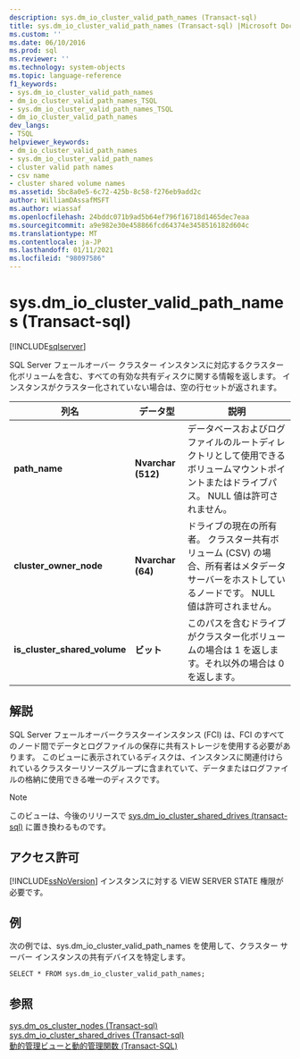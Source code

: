 ```yaml
---
description: sys.dm_io_cluster_valid_path_names (Transact-sql)
title: sys.dm_io_cluster_valid_path_names (Transact-sql) |Microsoft Docs
ms.custom: ''
ms.date: 06/10/2016
ms.prod: sql
ms.reviewer: ''
ms.technology: system-objects
ms.topic: language-reference
f1_keywords:
- sys.dm_io_cluster_valid_path_names
- dm_io_cluster_valid_path_names_TSQL
- sys.dm_io_cluster_valid_path_names_TSQL
- dm_io_cluster_valid_path_names
dev_langs:
- TSQL
helpviewer_keywords:
- dm_io_cluster_valid_path_names
- sys.dm_io_cluster_valid_path_names
- cluster valid path names
- csv name
- cluster shared volume names
ms.assetid: 5bc8a0e5-6c72-425b-8c58-f276eb9add2c
author: WilliamDAssafMSFT
ms.author: wiassaf
ms.openlocfilehash: 24bddc071b9ad5b64ef796f16718d1465dec7eaa
ms.sourcegitcommit: a9e982e30e458866fcd64374e3458516182d604c
ms.translationtype: MT
ms.contentlocale: ja-JP
ms.lasthandoff: 01/11/2021
ms.locfileid: "98097586"
---
```

# <a name="sysdm_io_cluster_valid_path_names-transact-sql"></a>sys.dm_io_cluster_valid_path_names (Transact-sql)
[!INCLUDE[sqlserver](../../includes/applies-to-version/sqlserver.md)]

  SQL Server フェールオーバー クラスター インスタンスに対応するクラスター化ボリュームを含む、すべての有効な共有ディスクに関する情報を返します。 インスタンスがクラスター化されていない場合は、空の行セットが返されます。  
  
|列名|データ型|説明|  
|-----------------|---------------|-----------------|  
|**path_name**|**Nvarchar (512)**|データベースおよびログファイルのルートディレクトリとして使用できるボリュームマウントポイントまたはドライブパス。 NULL 値は許可されません。|  
|**cluster_owner_node**|**Nvarchar (64)**|ドライブの現在の所有者。 クラスター共有ボリューム (CSV) の場合、所有者はメタデータサーバーをホストしているノードです。 NULL 値は許可されません。|  
|**is_cluster_shared_volume**|**ビット**|このパスを含むドライブがクラスター化ボリュームの場合は 1 を返します。それ以外の場合は 0 を返します。|  
  
## <a name="remarks"></a>解説  
 SQL Server フェールオーバークラスターインスタンス (FCI) は、FCI のすべてのノード間でデータとログファイルの保存に共有ストレージを使用する必要があります。 このビューに表示されているディスクは、インスタンスに関連付けられているクラスターリソースグループに含まれていて、データまたはログファイルの格納に使用できる唯一のディスクです。  
  
> [!NOTE]  
>  このビューは、今後のリリースで [sys.dm_io_cluster_shared_drives &#40;transact-sql&#41;](../../relational-databases/system-dynamic-management-views/sys-dm-io-cluster-shared-drives-transact-sql.md) に置き換わるものです。  
  
## <a name="permissions"></a>アクセス許可  
 [!INCLUDE[ssNoVersion](../../includes/ssnoversion-md.md)] インスタンスに対する VIEW SERVER STATE 権限が必要です。  
  
## <a name="examples"></a>例  
 次の例では、sys.dm_io_cluster_valid_path_names を使用して、クラスター サーバー インスタンスの共有デバイスを特定します。  
  
```  
SELECT * FROM sys.dm_io_cluster_valid_path_names;  
```  
  
## <a name="see-also"></a>参照  
 [sys.dm_os_cluster_nodes &#40;Transact-sql&#41;](../../relational-databases/system-dynamic-management-views/sys-dm-os-cluster-nodes-transact-sql.md)   
 [sys.dm_io_cluster_shared_drives &#40;Transact-sql&#41;](../../relational-databases/system-dynamic-management-views/sys-dm-io-cluster-shared-drives-transact-sql.md)   
 [動的管理ビューと動的管理関数 &#40;Transact-SQL&#41;](~/relational-databases/system-dynamic-management-views/system-dynamic-management-views.md)  
  
  

